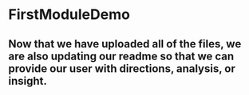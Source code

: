 # FirstModuleDemo

## Now that we have uploaded all of the files, we are also updating our readme so that we can provide our user with directions, analysis, or insight.
